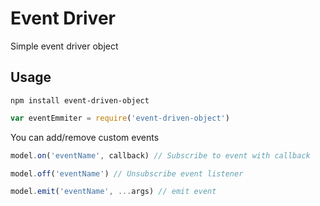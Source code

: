 # Event Driver
Simple event driver object

## Usage 
```
npm install event-driven-object
```

```js
var eventEmmiter = require('event-driven-object')
```

You can add/remove custom events
```js
model.on('eventName', callback) // Subscribe to event with callback
```
```js
model.off('eventName') // Unsubscribe event listener
```
```js
model.emit('eventName', ...args) // emit event
```